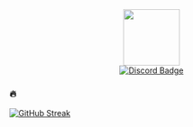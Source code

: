 

<!--
**ImPeekaboo/ImPeekaboo** is a ✨ _special_ ✨ repository because its `README.md` (this file) appears on your GitHub profile.

Here are some ideas to get you started:

- 🔭 I’m currently working on ...
- 🌱 I’m currently learning ...
- 👯 I’m looking to collaborate on ...
- 🤔 I’m looking for help with ...
- 💬 Ask me about ...
- 📫 How to reach me: ...
- 😄 Pronouns: ...
- ⚡ Fun fact: ...
-->

<div id="header" align="center">
  <img src="https://media.discordapp.net/attachments/1074079942792462478/1105731610680242176/chicken-centered.png" width="100"/>
</div>
<div id="badges" align="center">
  <a href="http://discordapp.com/users/253478920626634752">
    <img src="https://img.shields.io/badge/Discord-gray?style=for-the-badge&logo=Discord&logoColor=white" alt="Discord Badge"/>
  </a>
<!--  <a href="https://web.ayampenyet.ga">
    <img src="https://img.shields.io/badge/Website-gray?style=for-the-badge&logo=website&logoColor=white" alt="Website Badge"/>
  </a>
  <a href="https://drive.ayampenyet.ga">
    <img src="https://img.shields.io/badge/Email-gray?style=for-the-badge&logo=mail&logoColor=white" alt="Drive Badge"/>
  </a>-->
</div>
<div align="center">
  <img src="https://komarev.com/ghpvc/?username=ImPeekaboo&style=flat-square&color=blue" alt=""/>
</div>

### 🔥
[![GitHub Streak](http://github-readme-streak-stats.herokuapp.com?user=ImPeekaboo&theme=dark)](https://git.io/streak-stats)
